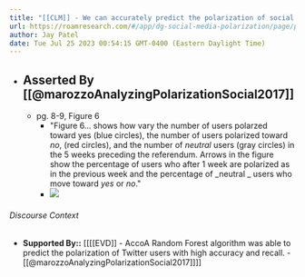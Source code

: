 ```yaml
---
title: "[[CLM]] - We can accurately predict the polarization of social media users before a political referendum."
url: https://roamresearch.com/#/app/dg-social-media-polarization/page/p-SOduyDV
author: Jay Patel
date: Tue Jul 25 2023 00:54:15 GMT-0400 (Eastern Daylight Time)
---
```


- ## Asserted By [[@marozzoAnalyzingPolarizationSocial2017]]
    - pg. 8-9, Figure 6
        - "Figure 6... shows how vary the number of users polarzed toward yes (blue circles), the number of users polarized toward _no_, (red circles), and the number of _neutral_ users (gray circles) in the 5 weeks preceding the referendum. Arrows in the figure show the percentage of users who after 1 week are polarized as in the previous week and the percentage of _neutral _ users who move toward _yes_ or _no_."
        - ![](https://firebasestorage.googleapis.com/v0/b/firescript-577a2.appspot.com/o/imgs%2Fapp%2Fdg-social-media-polarization%2FSXOI_QaxHn.01.47.png?alt=media&token=c97e471c-1ea0-47e6-96b4-9c1922b59984)

###### Discourse Context

- **Supported By::** [[[[EVD]] - AccoA Random Forest algorithm was able to predict the polarization of Twitter users with high accuracy and recall. - [[@marozzoAnalyzingPolarizationSocial2017]]]]
